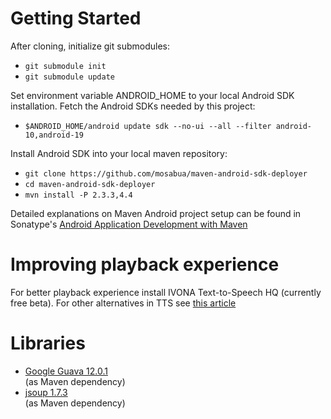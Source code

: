 Getting Started
===============

After cloning, initialize git submodules:
  - `git submodule init`
  - `git submodule update`

Set environment variable ANDROID_HOME to your local Android SDK installation.
Fetch the Android SDKs needed by this project:  
  - `$ANDROID_HOME/android update sdk --no-ui --all --filter android-10,android-19`

Install Android SDK into your local maven repository:
  - `git clone https://github.com/mosabua/maven-android-sdk-deployer`
  - `cd maven-android-sdk-deployer`
  - `mvn install -P 2.3.3,4.4`

Detailed explanations on Maven Android project setup can be found in
Sonatype's [Android Application Development with Maven](http://books.sonatype.com/mvnref-book/reference/android-dev.html)

Improving playback experience 
=============================

For better playback experience install IVONA Text-to-Speech HQ (currently free beta).
For other alternatives in TTS see [this article](http://www.geoffsimons.com/2012/06/7-best-android-text-to-speech-engines.html)

Libraries
=========

  - [Google Guava 12.0.1](https://code.google.com/p/guava-libraries/wiki/Release12)  
      (as Maven dependency)
  - [jsoup 1.7.3](https://github.com/jhy/jsoup/tree/d599990c331989230a6e1d0e4fea9e577022cc9c)  
      (as Maven dependency)
